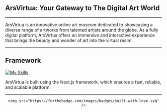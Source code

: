 ## ArsVirtua: Your Gateway to The Digital Art World

---

<div align="left"

ArsVirtua is an innovative online art museum dedicated to showcasing a diverse range of artworks from talented artists around the globe. As a fully digital platform, ArsVirtua offers an immersive and interactive experience that brings the beauty and wonder of art into the virtual realm.

</div>


---

## Framework

[![My Skills](https://skillicons.dev/icons?i=nextjs)](https://skillicons.dev)

ArsVirtua is built using the Next.js framework, which ensures a fast, reliable, and scalable platform.

---

<div align="center">

    <img src="https://forthebadge.com/images/badges/built-with-love.svg" />

</div>